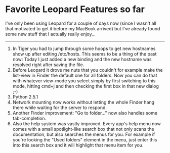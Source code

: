 # Favorite Leopard Features so far

I've only been using Leopard for a couple of days now (since I wasn't all that motivated to get it before my MacBook arrived) but I've already found some new stuff that I actually really enjoy...

-------------------------------

1.	In Tiger you had to jump through some hoops to get new hostnames show up
	after editing /etc/hosts. This seems to be a thing of the past now: 
	Today I just added a new binding and the new hostname was resolved 
	right after saving the file.
2.	Before Leopard it drove me nuts that you couldn't for example make the 
	list-view in Finder the default one for all folders. Now you can do that
	with whatever view-mode you select simply by first switching to this mode,
	hitting cmd+j and then checking the first box in that new dialog ;-)
3.	Python 2.5.1
4.	Network mounting now works without letting the whole Finder hang there
	while waiting for the server to respond.
5.	Another Finder improvement: "Go to folder..." now also handles some 
	tab-completion.
6.	Also the help system was vastly improved. Every app's help menu now comes
	with a small spotlight-like search box that not only scans the 
	documentation, but also searches the menus for you. For example if you're
	looking the "Used folders" element in the menu, just enter this into
	this search box and it will highlight that menu item for you.